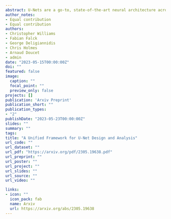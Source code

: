 ```yaml
---
abstract: U-Nets are a go-to, state-of-the-art neural architecture across numerous tasks for continuous signals on a square such as images and Partial Differential Equations (PDE), however their design and architecture is understudied. In this paper, we provide a framework for designing and analysing general U-Net architectures. We present theoretical results which characterise the role of the encoder and decoder in a U-Net, their high-resolution scaling limits and their conjugacy to ResNets via preconditioning. We propose Multi-ResNets, U-Nets with a simplified, wavelet-based encoder without learnable parameters. Further, we show how to design novel U-Net architectures which encode function constraints, natural bases, or the geometry of the data. In diffusion models, our framework enables us to identify that high-frequency information is dominated by noise exponentially faster, and show how U-Nets with average pooling exploit this. In our experiments, we demonstrate how Multi-ResNets achieve competitive and often superior performance compared to classical U-Nets in image segmentation, PDE surrogate modelling, and generative modelling with diffusion models. Our U-Net framework paves the way to study the theoretical properties of U-Nets and design natural, scalable neural architectures for a multitude of problems beyond the square.
author_notes:
- Equal contribution
- Equal contribution
authors:
- Christopher Williams
- Fabian Falck
- George Deligiannidis
- Chris Holmes
- Arnaud Doucet
- admin
date: "2023-05-15T00:00:00Z"
doi: ""
featured: false
image:
  caption: ""
  focal_point: ""
  preview_only: false
projects: []
publication: 'Arxiv Preprint'
publication_short: ""
publication_types:
- "2"
publishDate: "2023-05-23T00:00:00Z"
slides: ""
summary: ""
tags:
title: "A Unified Framework for U-Net Design and Analysis"
url_code: ""
url_dataset: ""
url_pdf: "https://arxiv.org/pdf/2305.19638.pdf"
url_preprint: ""
url_poster: ""
url_project: ""
url_slides: ""
url_source: ""
url_video: ""

links:
- icon: ""
  icon_pack: fab
  name: Arxiv
  url: https://arxiv.org/abs/2305.19638
---
```






